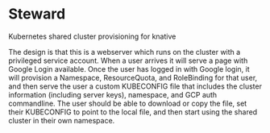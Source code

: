# Steward

Kubernetes shared cluster provisioning for knative

The design is that this is a webserver which runs on the cluster with a
privileged service account. When a user arrives it will serve a page with Google
Login available. Once the user has logged in with Google login, it will
provision a Namespace, ResourceQuota, and RoleBinding for that user, and then
serve the user a custom KUBECONFIG file that includes the cluster information
(including server keys), namespace, and GCP auth commandline. The user should be
able to download or copy the file, set their KUBECONFIG to point to the local
file, and then start using the shared cluster in their own namespace.

